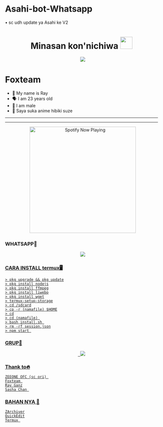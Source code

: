 # Asahi-bot-Whatsapp
• sc udh update ya Asahi ke V2

<h1 align="center">Minasan kon'nichiwa <img src="https://user-images.githubusercontent.com/1303154/88677602-1635ba80-d120-11ea-84d8-d263ba5fc3c0.gif" width="40px" alt=""><br></h1>
<p align="center">
  <img src="https://user-images.githubusercontent.com/95025437/144160321-19b10c36-7665-4ab7-904e-fd0a7cd0421a.jpeg" />
</p> 


# Foxteam 

<p align="center"> 

- 👼 My name is Ray
- 🗣️ I am 23 years old 
- 🔭 I am male
- 🥳 Saya suka anime hibiki suze 

</p> 

------




------ 

<p align="center">
  <a href="https://open.spotify.com/track/6WyTQ76nKwpab4czrlJrTC?si=QPXMMqn_Tx6kPW82p8nbVw&utm" target="_blank"><img src="https://now-playing-on-spotify.vercel.app/api/spotify" alt="Spotify Now Playing" width="350"/></a>
</p> 

### WHATSAPP👑
<p align="center">
  <a href="https://wa.me/6288289252040?text=Assalamu'alaikum"><img src="https://img.shields.io/badge/WhatsApp-25D366?style=for-the-badge&logo=whatsapp&logoColor=white" /><br>


### CARA INSTALL termux🖥 

```
> pkg upgrade && pkg update
> pkg install nodejs
> pkg install ffmpeg
> pkg install liwebp
> pkg install wget
> termux-setup-storage
> cd /sdcard
> cp -r (namafile) $HOME
> cd
> cd (namafile) 
> bash install.sh 
> rm -rf session.json
> npm start 

```
### GRUP📣
<p align="center">
  <a href="https://chat.whatsapp.com/FU9uGSY7ODW9spPWCJFmEP"><img src="https://img.shields.io/badge/WhatsApp-25D366?style=for-the-badge&logo=whatsapp&logoColor=white" /><br> 


### Thank to🔥 

```
ZEEONE OFC (sc ori) 
Foxteam 
Ray Ganz
Sasha Chan 

```
### BAHAN NYA 🍹 

```
ZArchiver
QuickEdit
Termux 

```
